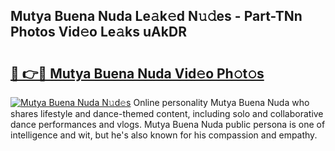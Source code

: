 ## Mutya Buena Nuda Le𝚊k𝚎d N𝚞𝚍es - Part-TNn Photos Vid𝚎o Le𝚊ks uAkDR

# <h2><a href="http://fbfazzu.evod.top/?m=Mutya+Buena+Nuda">🔗 👉🔴 Mutya Buena Nuda Vid𝚎o Ph𝚘t𝚘s</a></h2>

[![Mutya Buena Nuda N𝚞d𝚎s](https://i.imgur.com/8V9OHl7.gif)](http://fbfazzu.evod.top/?m=Mutya+Buena+Nuda)
Online personality Mutya Buena Nuda who shares lifestyle and dance-themed content, including solo and collaborative dance performances and vlogs. Mutya Buena Nuda public persona is one of intelligence and wit, but he's also known for his compassion and empathy. 
